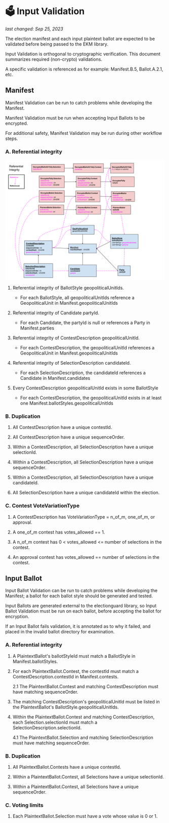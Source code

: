 # 🗳 Input Validation
_last changed: Sep 25, 2023_

The election manifest and each input plaintext ballot are expected to be validated before being passed to the 
EKM library. 

Input Validation is orthogonal to cryptographic verification.
This document summarizes required (non-crypto) validations.

A specific validation is referenced as for example: Manifest.B.5, Ballot.A.2.1, etc.

## Manifest

Manifest Validation can be run to catch problems while developing the Manifest.

Manifest Validation must be run when accepting Input Ballots to be encrypted.

For additional safety, Manifest Validation may be run during other workflow steps.


### A. Referential integrity

<img src="./images/ReferentialIntegrity.svg" alt="ReferentialIntegrity" width="800"/>

1. Referential integrity of BallotStyle geopoliticalUnitIds.
    * For each BallotStyle, all geopoliticalUnitIds reference a GeopoliticalUnit in Manifest.geopoliticalUnitIds

2. Referential integrity of Candidate partyId.
    * For each Candidate, the partyId is null or references a Party in Manifest.parties
    
3. Referential integrity of ContestDescription geopoliticalUnitId.
    * For each ContestDescription, the geopoliticalUnitId references a GeopoliticalUnit in Manifest.geopoliticalUnitIds    

4. Referential integrity of SelectionDescription candidateId.
    * For each SelectionDescription, the candidateId references a Candidate in Manifest.candidates    

5. Every ContestDescription geopoliticalUnitId exists in some BallotStyle
   * For each ContestDescription, the geopoliticalUnitId exists in at least one Manifest.ballotStyles.geopoliticalUnitIds

### B. Duplication

1. All ContestDescription have a unique contestId.   

2. All ContestDescription have a unique sequenceOrder.  

3. Within a ContestDescription, all SelectionDescription have a unique selectionId.

4. Within a ContestDescription, all SelectionDescription have a unique sequenceOrder.

5. Within a ContestDescription, all SelectionDescription have a unique candidateId.

6. All SelectionDescription have a unique candidateId within the election.

### C. Contest VoteVariationType

1. A ContestDescription has VoteVariationType = n_of_m, one_of_m, or approval.

2. A one_of_m contest has votes_allowed == 1.

3. A n_of_m contest has 0 < votes_allowed <= number of selections in the contest. 

4. An approval contest has votes_allowed == number of selections in the contest.


## Input Ballot

Input Ballot Validation can be run to catch problems while developing the Manifest; a ballot for each ballot style
should be generated and tested.

Input Ballots are generated external to the electionguard library, so Input Ballot Validation must be run on each
ballot, before accepting the ballot for encryption. 

If an Input Ballot fails validation, it is annotated as to why it failed, and placed in the invalid ballot directory for examination.

### A. Referential integrity

1. A PlaintextBallot's ballotStyleId must match a BallotStyle in Manifest.ballotStyles.

2. For each PlaintextBallot.Contest, the contestId must match a ContestDescription.contestId in Manifest.contests.

   2.1 The PlaintextBallot.Contest and matching ContestDescription must have matching sequenceOrder.

3. The matching ContestDescription's geopoliticalUnitId must be listed in the PlaintextBallot's BallotStyle.geopoliticalUnitIds.

4. Within the PlaintextBallot.Contest and matching ContestDescription, each Selection.selectionId must match a SelectionDescription.selectionId.

   4.1 The PlaintextBallot.Selection and matching SelectionDescription must have matching sequenceOrder.

### B. Duplication

1. All PlaintextBallot.Contests have a unique contestId.   

2. Within a PlaintextBallot.Contest, all Selections have a unique selectionId.

3. Within a PlaintextBallot.Contest, all Selections have a unique sequenceOrder.

### C. Voting limits

1. Each PlaintextBallot.Selection must have a vote whose value is 0 or 1.


